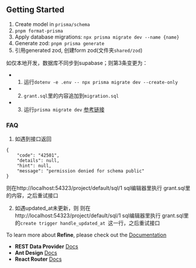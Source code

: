 ## Getting Started

1. Create model in `prisma/schema`
2. `pnpm format-prisma`
3. Apply database migrations: `npx prisma migrate dev --name {name}` 
4. Generate zod: `pnpm prisma generate`
5. 引用generated zod, 创建form zod(文件夹`shared/zod`)

如仅本地开发，数据库不同步到supabase；则第3条变更为：
- 1. 运行`dotenv -e .env -- npx prisma migrate dev --create-only`
- 2. `grant.sql`里的内容追加到`migration.sql`
- 3. 运行`prisma migrate dev`
[参考链接](https://supabase.com/partners/integrations/prisma#troubleshooting)

### FAQ
1. 如遇到接口返回
```
{
    "code": "42501",
    "details": null,
    "hint": null,
    "message": "permission denied for schema public"
}
```
则在http://localhost:54323/project/default/sql/1 sql编辑器里执行 grant.sql里的内容，之后重试接口

2. 如遇updated_at未更新，则
则在http://localhost:54323/project/default/sql/1 sql编辑器里执行 grant.sql里的`create trigger handle_updated_at `这一行，之后重试接口

To learn more about **Refine**, please check out the [Documentation](https://refine.dev/docs)

- **REST Data Provider** [Docs](https://refine.dev/docs/core/providers/data-provider/#overview)
- **Ant Design** [Docs](https://refine.dev/docs/ui-frameworks/antd/tutorial/)
- **React Router** [Docs](https://refine.dev/docs/core/providers/router-provider/)


<!-- 终端输入的名字为schema的文件名，并且文件名需要和里面的model的名字一致 -->
